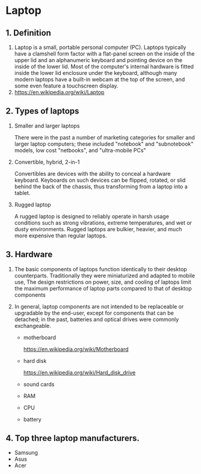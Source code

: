 # Laptop

## 1. Definition

1. Laptop is a small, portable personal computer (PC). Laptops typically have a clamshell form factor with a flat-panel screen on the inside of the upper lid and an alphanumeric keyboard and pointing device on the inside of the lower lid. Most of the computer's internal hardware is fitted inside the lower lid enclosure under the keyboard, although many modern laptops have a built-in webcam at the top of the screen, and some even feature a touchscreen display.
2. https://en.wikipedia.org/wiki/Laptop

## 2. Types of laptops

1. Smaller and larger laptops

    There were in the past a number of marketing categories for smaller and larger laptop computers; these included "notebook" and "subnotebook" models, low cost "netbooks", and "ultra-mobile PCs"
2. Convertible, hybrid, 2-in-1

    Convertibles are devices with the ability to conceal a hardware keyboard. Keyboards on such devices can be flipped, rotated, or slid behind the back of the chassis, thus transforming from a laptop into a tablet.
3. Rugged laptop

    A rugged laptop is designed to reliably operate in harsh usage conditions such as strong vibrations, extreme temperatures, and wet or dusty environments. Rugged laptops are bulkier, heavier, and much more expensive than regular laptops.
## 3. Hardware
1. The basic components of laptops function identically to their desktop counterparts. Traditionally they were miniaturized and adapted to mobile use, The design restrictions on power, size, and cooling of laptops limit the maximum performance of laptop parts compared to that of desktop components

2. In general, laptop components are not intended to be replaceable or upgradable by the end-user, except for components that can be detached; in the past, batteries and optical drives were commonly exchangeable.

    * motherboard

        https://en.wikipedia.org/wiki/Motherboard
    * hard disk

        https://en.wikipedia.org/wiki/Hard_disk_drive
    * sound cards
    * RAM
    * CPU
    * battery

## 4. Top three laptop manufacturers.
* Samsung
* Asus
* Acer

